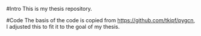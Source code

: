 #Intro
This is my thesis repository.

#Code
The basis of the code is copied from https://github.com/tkipf/pygcn, I adjusted this to fit it to the goal of my thesis. 
